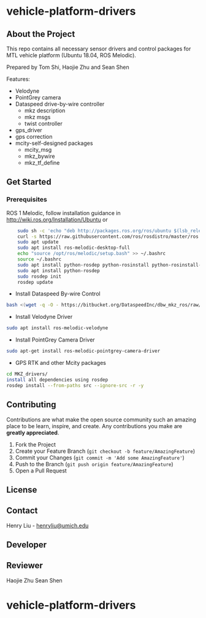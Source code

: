 # vehicle-platform-drivers

<!-- ABOUT THE PROJECT -->
## About the Project

This repo contains all necessary sensor drivers and control packages for MTL vehicle platform (Ubuntu 18.04, ROS Melodic). 

Prepared by Tom Shi, Haojie Zhu and Sean Shen   

Features:
- Velodyne
- PointGrey camera
- Dataspeed drive-by-wire controller 
    - mkz description
    - mkz msgs
    - twist controller
- gps_driver
- gps correction
- mcity-self-designed packages
    -  mcity_msg
    -  mkz_bywire
    -  mkz_tf_define

## Get Started
### Prerequisites
ROS 1 Melodic, follow installation guidance in http://wiki.ros.org/Installation/Ubuntu
or
```sh
    sudo sh -c 'echo "deb http://packages.ros.org/ros/ubuntu $(lsb_release -sc) main" > /etc/apt/sources.list.d/ros-latest.list'
    curl -s https://raw.githubusercontent.com/ros/rosdistro/master/ros.asc | sudo apt-key add -
    sudo apt update
    sudo apt install ros-melodic-desktop-full
    echo "source /opt/ros/melodic/setup.bash" >> ~/.bashrc
    source ~/.bashrc
    sudo apt install python-rosdep python-rosinstall python-rosinstall-generator python-wstool build-essential
    sudo apt install python-rosdep
    sudo rosdep init
    rosdep update
``` 

* Install Dataspeed By-wire Control
```sh
bash <(wget -q -O - https://bitbucket.org/DataspeedInc/dbw_mkz_ros/raw/master/dbw_mkz/scripts/sdk_install.bash)
```

* Install Velodyne Driver
```sh
sudo apt install ros-melodic-velodyne
```

* Install PointGrey Camera Driver
```sh
sudo apt-get install ros-melodic-pointgrey-camera-driver
```

* GPS RTK and other Mcity packages
```sh
cd MKZ_drivers/
install all dependencies using rosdep
rosdep install --from-paths src --ignore-src -r -y
```


<!-- CONTRIBUTING -->
## Contributing

Contributions are what make the open source community such an amazing place to be learn, inspire, and create. Any contributions you make are **greatly appreciated**.

1. Fork the Project
2. Create your Feature Branch (`git checkout -b feature/AmazingFeature`)
3. Commit your Changes (`git commit -m 'Add some AmazingFeature'`)
4. Push to the Branch (`git push origin feature/AmazingFeature`)
5. Open a Pull Request



<!-- LICENSE -->
## License




<!-- CONTACT -->
## Contact

Henry Liu - henryliu@umich.edu

## Developer


## Reviewer

Haojie Zhu
Sean Shen


<!-- MARKDOWN LINKS & IMAGES -->

[product-screenshot]: images/screenshot.png


# vehicle-platform-drivers
